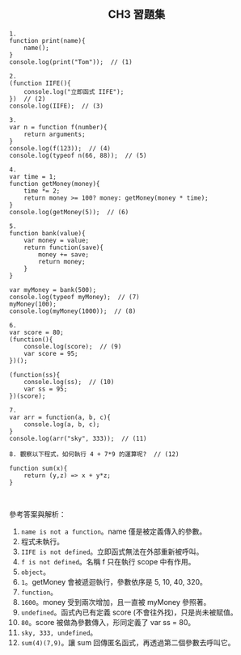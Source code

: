 <h2 align="center">CH3 習題集</h2>

```
1.
function print(name){
    name();
}
console.log(print("Tom"));  // (1)
```
```
2.
(function IIFE(){
    console.log("立即函式 IIFE");
})  // (2)
console.log(IIFE);  // (3)
```
```
3.
var n = function f(number){
    return arguments;
}
console.log(f(123));  // (4)
console.log(typeof n(66, 88));  // (5)
```
```
4.
var time = 1;
function getMoney(money){
    time *= 2;
    return money >= 100? money: getMoney(money * time);
}
console.log(getMoney(5));  // (6)
```
```
5.
function bank(value){
    var money = value;
    return function(save){
        money += save;
        return money;
    }
}

var myMoney = bank(500);
console.log(typeof myMoney);  // (7)
myMoney(100);
console.log(myMoney(1000));  // (8)
```
```
6.
var score = 80;
(function(){
    console.log(score);  // (9)
    var score = 95;
})();

(function(ss){
    console.log(ss);  // (10)
    var ss = 95;
})(score);
```
```
7.
var arr = function(a, b, c){
    console.log(a, b, c);
}
console.log(arr("sky", 333));  // (11)
```
```
8. 觀察以下程式，如何執行 4 + 7*9 的運算呢?  // (12)

function sum(x){
    return (y,z) => x + y*z;
}
```
<br>

參考答案與解析：
1. `name is not a function`。name 僅是被定義傳入的參數。
2. 程式未執行。
3. `IIFE is not defined`。立即函式無法在外部重新被呼叫。
4. `f is not defined`。名稱 f 只在執行 scope 中有作用。
5. `object`。
6. `1`。getMoney 會被遞迴執行，參數依序是 5, 10, 40, 320。
7. `function`。
8. `1600`。money 受到兩次增加，且一直被 myMoney 參照著。
9. `undefined`。函式內已有定義 score (不會往外找)，只是尚未被賦值。
10. `80`。score 被做為參數傳入，形同定義了 var ss = 80。
11. `sky, 333, undefined`。
12. `sum(4)(7,9)`。讓 sum 回傳匿名函式，再透過第二個參數去呼叫它。
